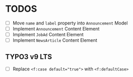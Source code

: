TODOS
=====

- [ ] Move `name` and `label` property into `Announcement` Model
- [ ] Implement `Announcement` Content Element
- [ ] Implement `JobAd` Content Element
- [ ] Implement `NewsArticle` Content Element

TYPO3 v9 LTS
------------

- [ ] Replace `<f:case default="true">` with `<f:defaultCase>`
